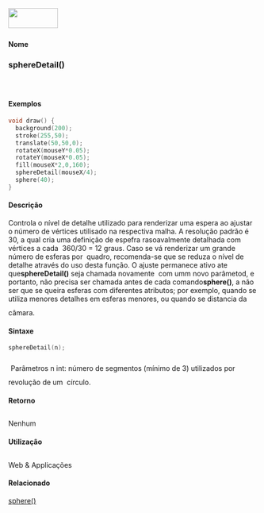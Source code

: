 <img height="40" src="../images/1pix.gif" width="100"/>
<img height="1" src="../images/1pix.gif" width="20"/>
<img height="1" src="../images/1pix.gif" width="555"/>

#### Nome
### sphereDetail()
<img height="25" src="../images/1pix.gif" width="1"/>

#### Exemplos

```pde
void draw() { 
  background(200); 
  stroke(255,50); 
  translate(50,50,0); 
  rotateX(mouseY*0.05); 
  rotateY(mouseX*0.05); 
  fill(mouseX*2,0,160); 
  sphereDetail(mouseX/4); 
  sphere(40); 
} 

```

#### Descrição
Controla o nível de detalhe utilizado para
renderizar uma espera ao ajustar o número de vértices
utilisado na respectiva malha. A resolução padrão
é 30, a qual cria uma definição de espefra
rasoavalmente detalhada com vértices a cada  360/30 = 12
graus. Caso se vá renderizar um grande número de esferas
por  quadro, recomenda-se que se reduza o nível de detalhe
através do uso desta função. O ajuste permanece
ativo ate que**sphereDetail()** seja chamada novamente  com umm novo parâmetod, e portanto, não precisa ser chamada antes de cada comando**sphere()**,
a não ser que se queira esferas com diferentes atributos; por
exemplo, quando se utiliza menores detalhes em esferas menores, ou
quando se distancia da câmara.
<img height="25" src="../images/1pix.gif" width="1"/>

#### Sintaxe
```pde
sphereDetail(n);

```
<img height="25" src="../images/1pix.gif" width="1"/>
Parâmetros
n
int: número de segmentos (mínimo de 3) utilizados por revolução de um  círculo.
<img height="25" src="../images/1pix.gif" width="1"/>

#### Retorno

	
Nenhum
<img height="25" src="../images/1pix.gif" width="1"/>

#### Utilização

	
Web & Applicações
<img height="25" src="../images/1pix.gif" width="1"/>

#### Relacionado
[sphere()](sphere_)
